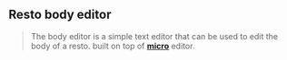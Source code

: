 ## Resto body editor

> The body editor is a simple text editor that can be used to edit the body of a resto. built on top of [**micro**](https://github.com/zyedidia/micro) editor.
